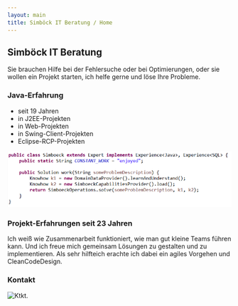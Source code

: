 ```yaml
---
layout: main 
title: Simböck IT Beratung / Home
---
```


## Simböck IT Beratung

Sie brauchen Hilfe bei der Fehlersuche oder bei Optimierungen, oder sie wollen ein Projekt starten, ich helfe gerne und löse Ihre Probleme.

### Java-Erfahrung
- seit 19 Jahren
- in J2EE-Projekten 
- in Web-Projekten 
- in Swing-Client-Projekten
- Eclipse-RCP-Projekten

![SimboeckCode.](assets/images/code.png)

### Projekt-Erfahrungen seit 23 Jahren

Ich weiß wie Zusammenarbeit funktioniert, wie man gut kleine Teams führen kann. Und ich freue mich gemeinsam Lösungen zu gestalten und zu implementieren. Als sehr hilfteich erachte ich dabei ein agiles Vorgehen und CleanCodeDesign.

### Kontakt

![Ktkt.](assets/images/ktkt.jpg)

